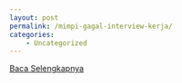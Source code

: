 ```yaml
---
layout: post
permalink: /mimpi-gagal-interview-kerja/
categories:
    - Uncategorized
---
```


[Baca Selengkapnya](/05)
